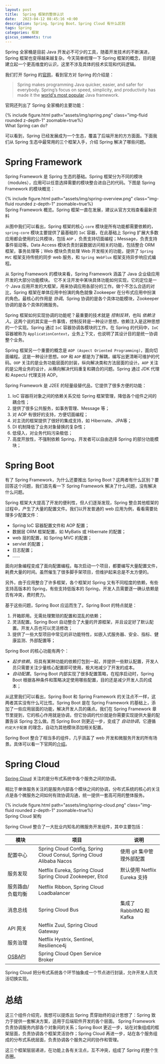 ```yaml
---
layout: post
title:  Spring 框架的整体认识
date:   2023-04-12 08:45:16 +8:00
description: Spring、Spring Boot、Spring Cloud 有什么区别
tags: Spring
categories: 框架
giscus_comments: true
---
```


Spring 全家桶是目前 Java 开发必不可少的工具，随着开发技术的不断演进，Spring 框架也变得越来越复杂。今天简单梳理一下 Spring 框架的概念，目的是建立起一个更高维度的认识，这里不涉及具体的技术实现和代码逻辑。

我们打开 Spring 的[官网](https://spring.io/)，看到官方对 Spring 的介绍是：
> Spring makes programming Java quicker, easier, and safer for everybody. Spring’s focus on speed, simplicity, and productivity has made it the [world's most popular](https://snyk.io/blog/jvm-ecosystem-report-2018-platform-application/) Java framework.

官网还列出了 Spring 全家桶的主要功能：
<div class="row mt-3">
    <div class="col-sm mt-3 mt-md-0">
        {% include figure.html path="assets/img/spring.png" class="img-fluid rounded z-depth-1" zoomable=true%}
    </div>
</div>
<div class="caption">
    What Spring can do?
</div>

可以看到，Spring 已经发展成为一个生态，覆盖了后端开发的方方面面。下面我们从 Spring 生态中最常用的三个框架入手，介绍 Spring 解决了哪些问题。

# Spring Framework

Spring Framework 是 Spring 生态的基础。Spring 框架分为不同的模块（modules），应用可以任意选择需要的模块整合进自己的代码。下图是 Spring Framework 的模块概览：
<div class="row mt-3">
    <div class="col-sm mt-3 mt-md-0">
        {% include figure.html path="assets/img/spring-overview.png" class="img-fluid rounded z-depth-1" zoomable=true%}
    </div>
</div>
<div class="caption">
    Spring Framework 概览。Spring 框架一直在发展，建议从官方文档查看最新资料
</div>

从图中我们可以看出，Spring 框架的核心 `core` 模块是所有功能都需要依赖的，`spring-core` 模块主要提供了最基础的 `IoC` 容器，在此基础上 Spring 扩展大多数应用都会使用的公共模块，包括 `AOP` ，负责支持切面编程；Message，负责支持事件驱动等。Data Access 模块负责封装数据访问相关的功能，包括整合 ORM 框架，事务处理等；Web 模块负责处理 Web 开发相关的功能，提供了 `Spring MVC` 框架支持传统的同步 web 服务，和 `Spring WebFlux` 框架支持异步响应式编程。

从 Spring Framework 的模块来看，Spring Framework 涵盖了 Java 企业级应用开发的大部分功能模块。 它不关注开发中某块具体功能如何实现，它的定位是一个 Java 应用开发的大框架，用来协调应用各部分的工作。做个不怎么合适的对比，Spring 框架在单体应用中扮演的角色就像 Zookeeper 在分布式应用中扮演的角色。最核心的作用是 *协调*。Spring 协调的是各个具体功能模块，Zookeeper 协调的是各个具体的微服务。

Spring 框架如何实现协调的功能呢？最重要的技术就是 *控制反转*，也叫 *依赖注入*。这两个说的其实是一件事情，控制反转是一种设计思想，依赖注入是这种思想的一个实现。Spring 通过 `IoC` 容器协调各模块的工作。在 Spring 的代码中，`IoC` 容器被称为 `ApplicationContext`，业务上下文，也说明了其设计目的是统一协调整个业务。

Spring 框架另一个重要的概念是 `AOP (Aspect Oriented Programming)`，面向切面编程。这是一种设计思想。`OOP` 和 `AOP` 都是为了解耦，编写出更清晰可维护的代码。`OOP` 关注的是业务功能层面的封装，纵向解决类和方法层面的设计。`AOP` 关注的是公用业务的设计，从横向解决代码重复和耦合的问题。Spring 通过 JDK 代理和 AspectJ 代理支持 AOP。


Spring Framework 是 J2EE 的轻量级替代品，它提供了很多方便的功能：
1. IoC 容器将对象之间的依赖关系交给 Spring 框架管理，降低各个组件之间的耦合性；
2. 提供了很多公共服务，如事务管理、Message 等；
3. 对 AOP 有很好的支持，方便切面编程；
4. 对主流的框架提供了很好的集成支持，如 Hibernate、JPA等；
5. DI 机制降低了业务对象替换的复杂性；
6. 低侵入，对业务代码污染极低；
7. 高度开放性，不强制依赖 Spring，开发者可以自由选择 Spring 的部分功能模块；

# Spring Boot

有了 Spring Framework，为什么还要推出 Spring Boot？这两者有什么区别？要回答这个问题，我们首先看一下 Spring Framework 解决了什么问题，没有解决什么问题。

Spring 框架大大提高了开发的便利性，但人们逐渐发现，Spring 整合其他框架的过程中，产生了大量的配置文件。我们以开发普通的 web 应用为例，看看需要处理多少配置文件：
- Spring IoC 容器配置文件和 AOP 配置；
- 数据层 ORM 框架配置，如 MyBatis 或 Hibernate 的配置；
- web 层的配置，如 Spring MVC 的配置；
- servlet 的配置；
- 日志配置；
- ……

面向对象编程变成了面向配置编程。每次启动一个项目，都要编写大量配置文件，耗费大量的时间。虽然催生了很多脚手架项目，但维护起来总是不太方便的。

另外，由于应用整合了许多框架，各个框架对 Spring 又有不同程度的依赖，有些支持高版本的 Spring，有些支持低版本的 Spring，开发人员需要逐一确认依赖是否有冲突，费时费力。

基于这些问题，Spring Boot 应运而生了。Spring Boot 的特点就是：
1. 开箱即用。无需处理繁琐的配置和混乱的依赖；
2. 灵活配置。Spring Boot 自动整合了大量的开源框架，并且设定好了默认配置。开发人员也可以灵活修改；
3. 提供了一些大型项目中常见的非功能特性，如嵌入式服务器、安全、指标、健康监测、外部配置等；

Spring Boot 的核心功能有两个：
- *起步依赖*。将具有某种功能的依赖打包到一起，并提供一些默认配置，开发人员只需要关注少量核心配置即可使用，极大地减少了开发的成本。
- *自动配置*。Spring Boot 内部实现了很多配置策略，在程序启动时，Spring Boot 根据各种条件和策略决定使用哪些配置，目的还是减少开发人员的成本；

从这里我们可以看出，Spring Boot 和 Spring Framework 的关注点不一样，这两者其实没有什么可比性。Spring Boot 是在 Spring Framework 的基础上，添加了一些应用层面的功能，解决开发人员的痛点。我们在 Spring Framework 章节里提到，它的核心作用就是协调，但它协调的代价就是你需要实现提供大量的配置告诉 Spring 怎么做。而 Spring Boot 则更近一步，变成了 *自动协调*，它遵循 `约定大于配置` 的理念，自动为其他模块添加相关配置。

Spring Boot 整合了相当多的组件，几乎涵盖了 web 开发和微服务开发的所有场景。具体可以看一下官网的[介绍](https://docs.spring.io/spring-boot/docs/current/reference/html/)。

# Spring Cloud

[Spring Cloud](https://spring.io/cloud) 关注的是分布式系统中各个服务之间的协调。

相比于单体服务关注的是服务内部各个模块之间的协调，分布式系统的核心的关注点是各个微服务之间如何有效协调沟通，统一提供一套高可用的整体服务。

<div class="row mt-3">
    <div class="col-sm mt-3 mt-md-0">
        {% include figure.html path="assets/img/spring-cloud.png" class="img-fluid rounded z-depth-1" zoomable=true%}
    </div>
</div>
<div class="caption">
    Spring Cloud 架构
</div>

Spring Cloud 整合了一大批业内知名的微服务开发组件，其中主要包括：

| 模块 | 项目 | 说明 |
|-----|------|------|
| 配置中心 | Spring Cloud Config, Spring Cloud Consul, Spring Cloud Alibaba Nacos | 使用 git 集中管理外部配置
| 服务发现 | Netflix Eureka, Spring Cloud Spring Cloud Zookeeper, Etcd | 默认使用 Netflix Eureka 支持 
| 服务路由/负载均衡 | Netflix Ribbon, Spring Cloud Loadbalancer |  
| 消息总线 | Spring Cloud Bus | 集成了 RabbitMQ 和 Kafka
| API 网关 | Netflix Zuul, Spring Cloud Gateway |
| 服务治理 | Netflix Hystrix, Sentinel, Resilience4j |
| [OSBAPI](https://www.openservicebrokerapi.org/) | Spring Cloud Open Service Broker | 

Spring Cloud 把分布式系统各个环节抽象成一个节点进行封装，允许开发人员灵活切换实现。

# 总结

这三个组件介绍完，我想可以提炼出 Spring 贯穿始终的设计思想了：Spring 致力于提供一套解决方案，适用于后端软件开发的各个层面。
Spring Framework 负责协调服务内部各个对象间的关系；Spring Boot 更近一步，站在对象组成的框架层面，负责协调各个框架灵活协作；Spring Cloud 再进一步，站在各个服务组成的分布式系统层面，负责协调各个服务之间的协作和管理。

这三个框架层层递进，在功能上各有关注点，互不冲突，组成了 Spring 的整个生态圈。